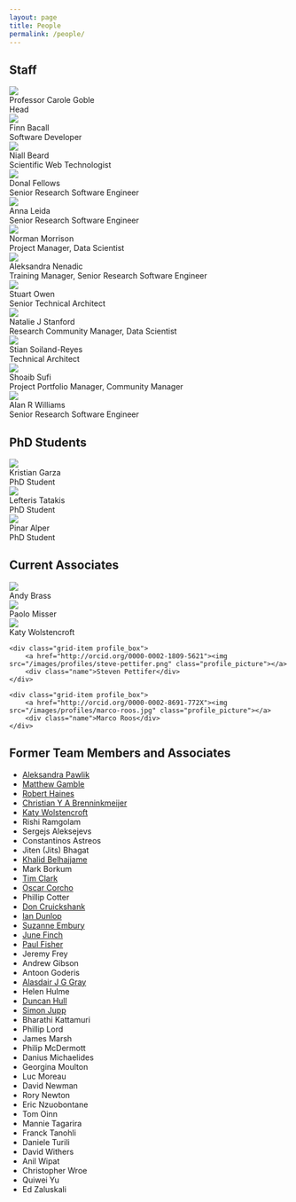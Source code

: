 ```yaml
---
layout: page
title: People
permalink: /people/
---
```

<script src="https://cdnjs.cloudflare.com/ajax/libs/masonry/3.3.2/masonry.pkgd.min.js"></script>

## Staff

<div class="profile_box">
	<a href="http://orcid.org/0000-0003-1219-2137"><img src="/images/profiles/carole-goble.jpg" class="profile_picture"></a>
 	<div class="name">Professor Carole Goble</div>
 	<div class="role">Head</div>
</div>

<div class="grid js-masonry"
  data-masonry-options='{ "itemSelector": ".grid-item", "columnWidth": 100 }'>
	<div class="grid-item profile_box">
		<a href="http://orcid.org/0000-0002-0048-3300"><img src="/images/profiles/finn-bacall.jpg" class="profile_picture"></a>
		<div class="name">Finn Bacall</div>
		<div class="role">Software Developer</div>
	</div>
	<div class="grid-item profile_box">
		<a href="http://orcid.org/0000-0002-2627-0231"><img src="/images/profiles/niall-beard.png" class="profile_picture"></a>
		<div class="name">Niall Beard</div>
		<div class="role">Scientific Web Technologist</div>
	</div>
	<div class="grid-item profile_box">
		<a href="http://orcid.org/0000-0002-9091-5938"><img src="/images/profiles/donal-fellows.jpg" class="profile_picture"></a>
		<div class="name">Donal Fellows</div>
		<div class="role">Senior Research Software Engineer</div>
	</div>
	<div class="grid-item profile_box">
    		<a href="http://orcid.org/0000-0002-5945-1709"><img src="/images/profiles/anna-leida.png" class="profile_picture"></a>
    		<div class="name">Anna Leida</div>
    		<div class="role">Senior Research Software Engineer</div>
    	</div>
	<div class="grid-item profile_box">
		<a href="http://orcid.org/0000-0003-1604-1512"><img src="/images/profiles/norman-morrison.jpg" class="profile_picture"></a>
		<div class="name">Norman Morrison</div>
		<div class="role">Project Manager, Data Scientist</div>
	</div>
	<div class="grid-item profile_box">
		<a href="http://orcid.org/0000-0002-2269-3894"><img src="/images/profiles/aleks-nenadic.png" class="profile_picture"></a>
		<div class="name">Aleksandra Nenadic </div>
		<div class="role">Training Manager, Senior Research Software Engineer</div>
	</div>
	<div class="grid-item profile_box">
		<a href="http://orcid.org/0000-0003-2130-0865"><img src="/images/profiles/stuart-owen.png" class="profile_picture"></a>
		<div class="name">Stuart Owen</div>
		<div class="role">Senior Technical Architect</div>
	</div>
	<div class="grid-item profile_box">
		<a href="http://orcid.org/0000-0003-4958-0184"><img src="/images/profiles/natalie-stanford.png" class="profile_picture"></a>
		<div class="name">Natalie J Stanford</div>
		<div class="role">Research Community Manager, Data Scientist</div>
	</div>
	<div class="grid-item profile_box">
		<a href="http://orcid.org/0000-0001-9842-9718"><img src="/images/profiles/stian-soiland-reyes.png" class="profile_picture"></a>
		<div class="name">Stian Soiland-Reyes</div>
		<div class="role">Technical Architect</div>
	</div>
	<div class="grid-item profile_box">
		<a href="http://orcid.org/0000-0001-6390-2616"><img src="/images/profiles/shoaib-sufi.jpg" class="profile_picture"></a>
		<div class="name">Shoaib Sufi</div>
		<div class="role">Project Portfolio Manager, Community Manager</div>
	</div>
	<div class="grid-item profile_box">
		<a href="http://orcid.org/0000-0003-3156-2105"><img src="/images/profiles/alan-williams.png" class="profile_picture"></a>
		<div class="name">Alan R Williams</div>
		<div class="role">Senior Research Software Engineer</div>
	</div>
</div>


## PhD Students
<div class="grid js-masonry"
  data-masonry-options='{ "itemSelector": ".grid-item", "columnWidth": 100 }'>
	<div class="grid-item profile_box">
		<a href="http://orcid.org/0000-0003-3484-6875"><img src="/images/profiles/kristian-garza.jpg" class="profile_picture"></a>
		<div class="name">Kristian Garza</div>
		<div class="role">PhD Student</div>
	</div>
		<div class="grid-item profile_box">
		<a href="http://orcid.org/0000-0001-5554-7634"><img src="/images/profiles/lefteris-tatakis.jpg" class="profile_picture"></a>
		<div class="name"><!--Eleftherios--> Lefteris Tatakis</div>
		<div class="role">PhD Student</div>
	</div>
		<div class="grid-item profile_box">
		<a href="http://orcid.org/0000-0002-2224-0780"><img src="/images/profiles/pinar-alper.png" class="profile_picture"></a>
		<div class="name">Pinar Alper</div>
		<div class="role">PhD Student</div>
	</div>
</div>

## Current Associates
<div class="grid js-masonry"
  data-masonry-options='{ "itemSelector": ".grid-item", "columnWidth": 100 }'>
	<div class="grid-item profile_box">
		<a href="http://www.manchester.ac.uk/research/andy.brass/personaldetails"><img src="/images/profiles/andy_brass.jpg" class="profile_picture"></a>
		<div class="name">Andy Brass</div>
		<!-- <div class="role">PhD Student</div> -->
	</div>
		<div class="grid-item profile_box">
		<a href="https://www.researchgate.net/profile/Paolo_Missier"><img src="/images/profiles/paolo-missier.png" class="profile_picture"></a>
		<div class="name">Paolo Misser</div>
	</div>
	<div class="grid-item profile_box">
		<a href="http://orcid.org/0000-0002-1279-5133"><img src="/images/profiles/katy-wolstencroft.jpg" class="profile_picture"></a>
		<div class="name">Katy Wolstencroft</div>
	</div>

	<div class="grid-item profile_box">
		<a href="http://orcid.org/0000-0002-1809-5621"><img src="/images/profiles/steve-pettifer.png" class="profile_picture"></a>
		<div class="name">Steven Pettifer</div>
	</div>

	<div class="grid-item profile_box">
		<a href="http://orcid.org/0000-0002-8691-772X"><img src="/images/profiles/marco-roos.jpg" class="profile_picture"></a>
		<div class="name">Marco Roos</div>
	</div>
<!-- 
	<div class="grid-item profile_box">
		<a href=""><img src="/images/profiles/" class="profile_picture"></a>
		<div class="name"></div>
	</div>
 -->

</div>






## Former Team Members and Associates
<ul>
<!-- <li><a href=""></a></li>
<li><a href=""></a></li>
<li><a href=""></a></li>
<li><a href=""></a></li>
<li><a href=""></a></li>
<li><a href=""></a></li>
<li><a href=""></a></li> -->
<li><a href="http://orcid.org/0000-0001-8418-6735">Aleksandra Pawlik</a></li>
<li><a href="http://orcid.org/0000-0003-4913-1485">Matthew Gamble</a></li>
<li><a href="http://orcid.org/0000-0002-9538-7919">Robert Haines</a></li>
<li><a href="http://orcid.org/0000-0002-2937-7819">Christian Y A Brenninkmeijer</a></li>
<li><a href="http://orcid.org/0000-0002-1279-5133">Katy Wolstencroft</a></li>
<li>Rishi Ramgolam</li>
<li>Sergejs Aleksejevs</li>
<li>Constantinos Astreos</li>
<li>Jiten (Jits) Bhagat</li>
<li><a href="http://orcid.org/0000-0001-6938-0820">Khalid Belhajjame</a></li>
<li>Mark Borkum</li>
<li><a href="http://orcid.org/0000-0003-4994-3803">Tim Clark</a></li>
<li><a href="http://orcid.org/0000-0002-9260-0753">Oscar Corcho</a></li>
<li>Phillip Cotter</li>
<li><a href="http://orcid.org/0000-0002-0777-0855">Don Cruickshank</a></li>
<li><a href="http://orcid.org/0000-0001-7066-3350">Ian Dunlop</li>
<li>Suzanne Embury</li>
<li>June Finch</li>
<li><a href="http://orcid.org/0000-0003-1983-9204">Paul Fisher</a></li>
<li>Jeremy Frey</li>
<li>Andrew Gibson</li>
<li>Antoon Goderis</li>
<li><a href="http://orcid.org/0000-0002-5711-4872">Alasdair J G Gray</a></li>
<li>Helen Hulme	</li>
<li><a href="http://orcid.org/0000-0003-2387-503X">Duncan Hull</a></li>
<li><a href="http://orcid.org/0000-0002-0643-3144">Simon Jupp</a></li>
<li>Bharathi Kattamuri</li>
<li>Phillip Lord</li>
<li>James Marsh</li>
<li>Philip McDermott</li>
<li>Danius Michaelides</li>
<li>Georgina Moulton</li>
<li>Luc Moreau</li>
<li>David Newman</li>
<li>Rory Newton</li>
<li>Eric Nzuobontane</li>
<li>Tom Oinn</li>
<li>Mannie Tagarira</li>
<li>Franck Tanohli</li>
<li>Daniele Turili</li>
<li>David Withers</li>
<li>Anil Wipat</li>
<li>Christopher Wroe</li>
<li>Quiwei Yu</li>
<li>Ed Zaluskali</li>
</ul>


